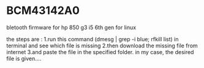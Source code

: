 # BCM43142A0
bletooth firmware for hp 850 g3 i5 6th gen for linux

the steps are :
1.run this command (dmesg | grep -i blue; rfkill list) in terminal and see which file is missing
2.then download the missing file from internet
3.and paste the file in the specified folder.
in my case, the desired file is given....
